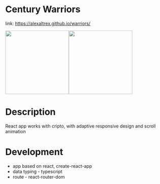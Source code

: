 # Century Warriors
link: https://alexaltrex.github.io/warriors/

<div style="display:flex;">
  <img src="https://user-images.githubusercontent.com/56224288/157693295-a8399b91-9d2a-4f07-bf56-6c7a59d85c5b.jpg" height="200">
  <img src="https://user-images.githubusercontent.com/56224288/157693299-8dad1ed0-df00-4418-86db-195ba54ec7fa.jpg" height="200">
</div> 

# Description
React app works with cripto, with adaptive responsive design and scroll animation

# Development
* app based on react, create-react-app
* data typing - typescript
* route - react-router-dom
